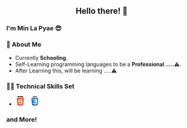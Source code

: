   <h2 align="center">Hello there! 👋</h2>
   <h3>I'm <b>Min La Pyae</b> 😎</h3>
    <h3><b>🤗 About Me</b></h3>
    <ul>
      <li>Currently <b>Schooling</b>.</li>
      <li>
        Self-Learning programming languages to be a <b>Professional .....⚠️</b>.
      </li>
      <li>After Learning this, will be learning .....⚠️</li>
    </ul>
    <h3><b>👨‍💻 Technical Skills Set</b></h3>
<ul>
  <li>
        <img
          alt="HTML5"
          width="26px"
          src="https://raw.githubusercontent.com/github/explore/80688e429a7d4ef2fca1e82350fe8e3517d3494d/topics/html/html.png"
        />
        &nbsp;
        <img
          alt="CSS3"
          width="26px"
          src="https://raw.githubusercontent.com/github/explore/80688e429a7d4ef2fca1e82350fe8e3517d3494d/topics/css/css.png"
        />
    </ul>
    <h3>and More!</h3>
